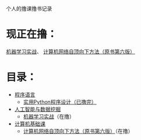 个人的撸课撸书记录
# 现正在撸：
[机器学习实战](/人工智能与数据挖掘/机器学习实战)、 [计算机网络自顶向下方法（原书第六版）](/计算机基础课/计算机网络自顶向下方法（原书第六版）)
# 目录：
* [程序语言](/程序语言)
  * [实用Python程序设计（已撸完）](/程序语言/Python/实用Python程序设计)
* [人工智能与数据挖掘](/人工智能与数据挖掘)
  * [机器学习实战](/人工智能与数据挖掘/机器学习实战)（在撸）
* [计算机基础课](/计算机基础课)
  * [计算机网络自顶向下方法（原书第六版）](/计算机基础课/计算机网络自顶向下方法（原书第六版）)（在撸）
